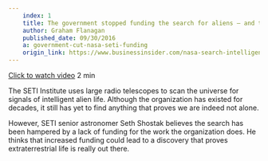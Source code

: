 ```yaml
---
    index: 1
    title: The government stopped funding the search for aliens — and this astronomer says that’s a big problem
    author: Graham Flanagan
    published_date: 09/30/2016
    a: government-cut-nasa-seti-funding
    origin_link: https://www.businessinsider.com/nasa-search-intelligent-alien-life-seti-funding-2016-9
---
```

[Click to watch video](https://www.businessinsider.com/nasa-search-intelligent-alien-life-seti-funding-2016-9) 
2 min 
<br />

The SETI Institute uses large radio telescopes to scan the universe for signals of intelligent alien life. Although the organization has existed for decades, it still has yet to find anything that proves we are indeed not alone.

However, SETI senior astronomer Seth Shostak believes the search has been hampered by a lack of funding for the work the organization does. He thinks that increased funding could lead to a discovery that proves extraterrestrial life is really out there.